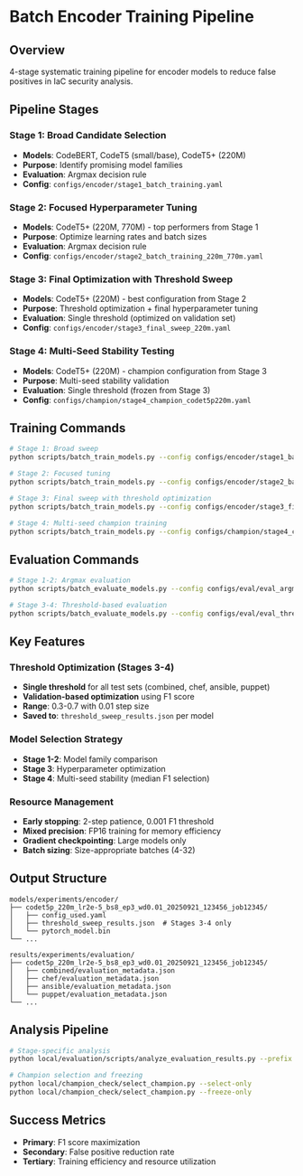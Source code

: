 # Batch Encoder Training Pipeline

## Overview

4-stage systematic training pipeline for encoder models to reduce false positives in IaC security analysis.

## Pipeline Stages

### Stage 1: Broad Candidate Selection
- **Models**: CodeBERT, CodeT5 (small/base), CodeT5+ (220M)
- **Purpose**: Identify promising model families
- **Evaluation**: Argmax decision rule
- **Config**: `configs/encoder/stage1_batch_training.yaml`

### Stage 2: Focused Hyperparameter Tuning  
- **Models**: CodeT5+ (220M, 770M) - top performers from Stage 1
- **Purpose**: Optimize learning rates and batch sizes
- **Evaluation**: Argmax decision rule
- **Config**: `configs/encoder/stage2_batch_training_220m_770m.yaml`

### Stage 3: Final Optimization with Threshold Sweep
- **Models**: CodeT5+ (220M) - best configuration from Stage 2
- **Purpose**: Threshold optimization + final hyperparameter tuning
- **Evaluation**: Single threshold (optimized on validation set)
- **Config**: `configs/encoder/stage3_final_sweep_220m.yaml`

### Stage 4: Multi-Seed Stability Testing
- **Models**: CodeT5+ (220M) - champion configuration from Stage 3
- **Purpose**: Multi-seed stability validation
- **Evaluation**: Single threshold (frozen from Stage 3)
- **Config**: `configs/champion/stage4_champion_codet5p220m.yaml`

## Training Commands

```bash
# Stage 1: Broad sweep
python scripts/batch_train_models.py --config configs/encoder/stage1_batch_training.yaml

# Stage 2: Focused tuning
python scripts/batch_train_models.py --config configs/encoder/stage2_batch_training_220m_770m.yaml

# Stage 3: Final sweep with threshold optimization
python scripts/batch_train_models.py --config configs/encoder/stage3_final_sweep_220m.yaml

# Stage 4: Multi-seed champion training
python scripts/batch_train_models.py --config configs/champion/stage4_champion_codet5p220m.yaml
```

## Evaluation Commands

```bash
# Stage 1-2: Argmax evaluation
python scripts/batch_evaluate_models.py --config configs/eval/eval_argmax.yaml

# Stage 3-4: Threshold-based evaluation
python scripts/batch_evaluate_models.py --config configs/eval/eval_threshold.yaml
```

## Key Features

### Threshold Optimization (Stages 3-4)
- **Single threshold** for all test sets (combined, chef, ansible, puppet)
- **Validation-based optimization** using F1 score
- **Range**: 0.3-0.7 with 0.01 step size
- **Saved to**: `threshold_sweep_results.json` per model

### Model Selection Strategy
- **Stage 1-2**: Model family comparison
- **Stage 3**: Hyperparameter optimization
- **Stage 4**: Multi-seed stability (median F1 selection)

### Resource Management
- **Early stopping**: 2-step patience, 0.001 F1 threshold
- **Mixed precision**: FP16 training for memory efficiency
- **Gradient checkpointing**: Large models only
- **Batch sizing**: Size-appropriate batches (4-32)

## Output Structure

```
models/experiments/encoder/
├── codet5p_220m_lr2e-5_bs8_ep3_wd0.01_20250921_123456_job12345/
│   ├── config_used.yaml
│   ├── threshold_sweep_results.json  # Stages 3-4 only
│   └── pytorch_model.bin
└── ...

results/experiments/evaluation/
├── codet5p_220m_lr2e-5_bs8_ep3_wd0.01_20250921_123456_job12345/
│   ├── combined/evaluation_metadata.json
│   ├── chef/evaluation_metadata.json
│   ├── ansible/evaluation_metadata.json
│   └── puppet/evaluation_metadata.json
└── ...
```

## Analysis Pipeline

```bash
# Stage-specific analysis
python local/evaluation/scripts/analyze_evaluation_results.py --prefix codet5p_220m_champion_

# Champion selection and freezing
python local/champion_check/select_champion.py --select-only
python local/champion_check/select_champion.py --freeze-only
```

## Success Metrics

- **Primary**: F1 score maximization
- **Secondary**: False positive reduction rate
- **Tertiary**: Training efficiency and resource utilization
